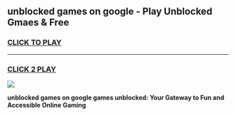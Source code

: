 
## unblocked games on google - Play Unblocked Gmaes & Free
<h3>
<a href="https://premium.freeplayer.one?title=unblocked_games_on_google&ref=19F">CLICK TO PLAY</a></h3>
<hr>

<h3>
<a href="https://premium.freeplayer.one?title=unblocked_games_on_google&ref=19F">CLICK 2 PLAY</a>
  
</h3>

<a href="https://premium.freeplayer.one?title=unblocked_games_on_google&ref=19F/"><img src="https://clearcache.store/games.png"></a>


**unblocked games on google games unblocked: Your Gateway to Fun and Accessible Online Gaming**

